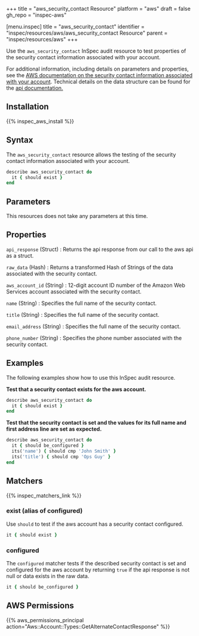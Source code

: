 +++
title = "aws_security_contact Resource"
platform = "aws"
draft = false
gh_repo = "inspec-aws"

[menu.inspec]
title = "aws_security_contact"
identifier = "inspec/resources/aws/aws_security_contact Resource"
parent = "inspec/resources/aws"
+++

Use the `aws_security_contact` InSpec audit resource to test properties of the security contact information associated with your account.

For additional information, including details on parameters and properties, see the [AWS documentation on the security contact information associated with your account](https://docs.aws.amazon.com/accounts/latest/reference/manage-acct-update-contact-security.html). Technical details on the data structure can be found for the [api documentation.](https://docs.aws.amazon.com/sdk-for-ruby/v3/api/Aws/Account/Client.html#get_contact_information-instance_method)

## Installation

{{% inspec_aws_install %}}

## Syntax

The `aws_security_contact` resource allows the testing of the security contact information associated with your account.

```ruby
describe aws_security_contact do
  it { should exist }
end
```

## Parameters

This resources does not take any parameters at this time.

## Properties

`api_response` (Struct) 
: Returns the api response from our call to the aws api as a struct.

`raw_data` (Hash)
: Returns a transformed Hash of Strings of the data associated with the security contact.

`aws_account_id` (String)
: 12-digit account ID number of the Amazon Web Services account associated with the security contact.

`name` (String)
: Specifies the full name of the security contact.

`title` (String)
: Specifies the full name of the security contact.

`email_address` (String)
: Specifies the full name of the security contact.

`phone_number` (String)
: Specifies the phone number associated with the security contact.

## Examples

The following examples show how to use this InSpec audit resource.

**Test that a security contact exists for the aws account.**

```ruby
describe aws_security_contact do
  it { should exist }
end
```

**Test that the security contact is set and the values for its full name and first address line are set as expected.**

```ruby
describe aws_security_contact do
  it { should be_configured }
  its('name') { should cmp 'John Smith' }
  its('title') { should cmp 'Ops Guy' }
end
```

## Matchers

{{% inspec_matchers_link %}}

### exist (alias of configured)

Use `should` to test if the aws account has a security contact configured.

```ruby
it { should exist }
```

### configured

The `configured` matcher tests if the described security contact is set and configured for the aws account by returning `true` if the api response is not null or data exists in the raw data.

```ruby
it { should be_configured }
```

## AWS Permissions

{{% aws_permissions_principal action="Aws::Account::Types::GetAlternateContactResponse" %}}
